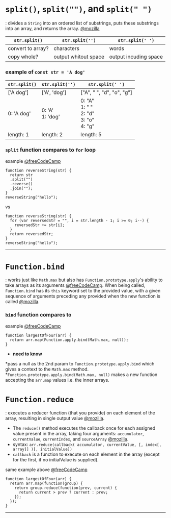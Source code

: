 # `split()`, `split("")`, and `split(" ")`

: divides a `String` into an ordered list of substrings, puts these substrings into an array, and returns the array. 
[@mozilla](https://developer.mozilla.org/en-US/docs/Web/JavaScript/Reference/Global_Objects/String/split)

| `str.split()` | `str.split('')` | `str.split(' ')` |
| ----------- | ----------- | ----------- |
| convert to array? | characters | words |
| copy whole? | output whitout space | output incuding space |

### example of `const str = 'A dog'`

| `str.split()` | `str.split('')` | `str.split(' ')` |
| ----------- | ----------- | ----------- |
| ['A dog'] | ['A', 'dog']  | ["A", " ", "d", "o", "g"] |
| 0: 'A dog'| 0: 'A' <br /> 1: 'dog' | 0: "A"<br /> 1: " "<br /> 2: "d"<br /> 3: "o"<br /> 4: "g" |
| length: 1 | length: 2 | length: 5 |

### `split` function compares to `for` loop

example [@freeCodeCamp](https://www.freecodecamp.org/learn/javascript-algorithms-and-data-structures#basic-algorithm-scripting)

```
function reverseString(str) {
  return str
  .split("")
  .reverse()
  .join("");
}
reverseString("hello");
```

vs

```
function reverseString(str) {
  for (var reversedStr = "", i = str.length - 1; i >= 0; i--) {
    reversedStr += str[i];
  }
  return reversedStr;
}
reverseString("hello");
```

---

# `Function.bind`

: works just like `Math.max` but also has `Function.prototype.apply`'s ability to take arrays as its arguments [@freeCodeCamp](https://forum.freecodecamp.org/t/freecodecamp-challenge-guide-return-largest-numbers-in-arrays/16042). When being called, `Function.bind` has its `this` keyword set to the provided value, with a given sequence of arguments preceding any provided when the new function is called [@mozilla](https://developer.mozilla.org/en-US/docs/Web/JavaScript/Reference/Global_objects/Function/bind).

### `bind` function compares to 

example [@freeCodeCamp](https://www.freecodecamp.org/learn/javascript-algorithms-and-data-structures#basic-algorithm-scripting)

```
function largestOfFour(arr) {
  return arr.map(Function.apply.bind(Math.max, null));
}
```

- **need to know**

*pass a null as the 2nd param to `Function.prototype.apply.bind` which gives a context to the `Math.max` method.
*`Function.prototype.apply.bind(Math.max, null)` makes a new function accepting the `arr.map` values i.e. the inner arrays.

# `Function.reduce`

: executes a reducer function (that you provide) on each element of the array, resulting in single output value [@mozilla](https://developer.mozilla.org/en-US/docs/Web/JavaScript/Reference/Global_Objects/Array/reduce). 

- The `reduce()` method executes the callback once for each assigned value present in the array, taking four arguments: `accumulator`, `currentValue`, `currentIndex`, and `sourceArray` [@mozilla](https://developer.mozilla.org/en-US/docs/Web/JavaScript/Reference/Global_Objects/Array/reduce).
- syntax: `arr.reduce(callback( accumulator, currentValue, [, index[, array]] )[, initialValue])`
- `callback` is a function to execute on each element in the array (except for the first, if no initialValue is supplied).

same example above [@freeCodeCamp](https://www.freecodecamp.org/learn/javascript-algorithms-and-data-structures#basic-algorithm-scripting)

```
function largestOfFour(arr) {
  return arr.map(function(group) {
    return group.reduce(function(prev, current) {
      return current > prev ? current : prev;
    });
  });
}
```

---
